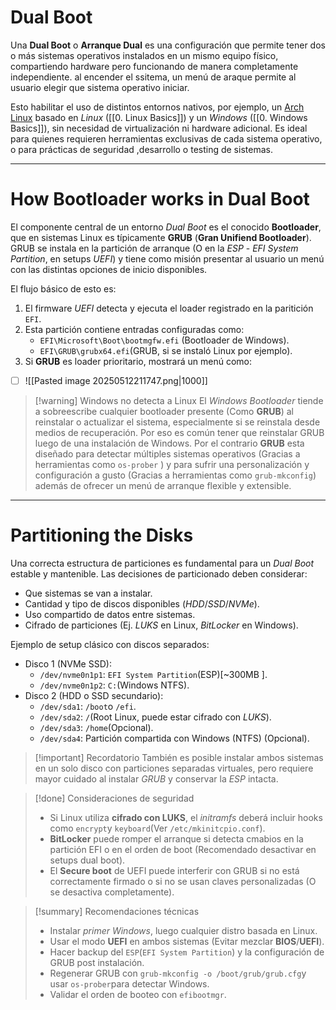 # Dual Boot 

Una **Dual Boot** o **Arranque Dual** es una configuración que permite tener dos o más sistemas operativos instalados en un mismo equipo físico, compartiendo hardware pero funcionando de manera completamente independiente. al encender el ssitema, un menú de araque permite al usuario elegir que sistema operativo iniciar.

Esto habilitar el uso de distintos entornos nativos, por ejemplo, un [Arch Linux](https://archlinux.org) basado en *Linux* ([[0. Linux Basics]]) y un *Windows* ([[0. Windows Basics]]), sin necesidad de virtualización ni hardware adicional. Es ideal para quienes requieren herramientas exclusivas de cada sistema operativo, o para prácticas de seguridad ,desarrollo o testing de sistemas.

----
# How **Bootloader** works in Dual Boot

El componente central de un  entorno *Dual Boot* es el conocido **Bootloader**, que en sistemas Linux es típicamente **GRUB** (**Gran Unifiend Bootloader**). GRUB se instala en la partición de arranque (O en la *ESP* - *EFI System Partition*, en setups *UEFI*) y tiene como misión presentar al usuario un menú con las distintas opciones de inicio disponibles.

El flujo básico de esto es:

1. El firmware *UEFI* detecta y ejecuta el loader registrado en la paritición `EFI`. 
2. Esta partición contiene entradas configuradas como:
	- `EFI\Microsoft\Boot\bootmgfw.efi` (Bootloader de Windows).
	- `EFI\GRUB\grubx64.efi`(GRUB, si se instaló Linux por ejemplo).
3. Si **GRUB** es loader prioritario, mostrará un menú como:

- [ ] ![[Pasted image 20250512211747.png|1000]]


> [!warning] Windows no detecta a Linux
> El *Windows Bootloader* tiende a sobreescribe cualquier bootloader presente (Como **GRUB**) al reinstalar o actualizar el sistema, especialmente si se reinstala desde medios de recuperación. Por eso es común tener que reinstalar GRUB luego de una instalación de Windows. Por el contrario **GRUB** esta diseñado para detectar múltiples sistemas operativos (Gracias a herramientas como `os-prober` ) y para sufrir una personalización y configuración a gusto (Gracias a herramientas como `grub-mkconfig`) además de ofrecer un menú de arranque flexible y extensible.


----
# Partitioning the Disks

Una correcta estructura de particiones es fundamental para un *Dual Boot* estable y mantenible. Las decisiones de particionado deben considerar:

- Que sistemas se van a instalar.
- Cantidad y tipo de discos disponibles (*HDD*/*SSD*/*NVMe*).
- Uso compartido de datos entre sistemas.
- Cifrado de particiones (Ej. *LUKS* en Linux, *BitLocker* en Windows).

 Ejemplo de setup clásico con discos separados: 

- Disco 1 (NVMe SSD):
	- `/dev/nvme0n1p1`: `EFI System Partition`(ESP)\[~300MB ].
	- `/dev/nvme0n1p2`: `C:`(Windows NTFS).
- Disco 2 (HDD o SSD secundario):
	- `/dev/sda1`: `/boot`o `/efi`. 
	- `/dev/sda2`: `/`(Root Linux, puede estar cifrado con *LUKS*).
	- `/dev/sda3`: `/home`(Opcional).
	- `/dev/sda4`: Partición compartida con Windows (NTFS) (Opcional).

> [!important] Recordatorio
> También es posible instalar ambos sistemas en un solo disco con particiones separadas virtuales, pero requiere mayor cuidado al instalar *GRUB* y conservar la *ESP* intacta.

> [!done]  Consideraciones de seguridad
> - Si Linux utiliza **cifrado con LUKS**, el *initramfs* deberá incluir hooks como `encrypt`y `keyboard`(Ver `/etc/mkinitcpio.conf`).
> - **BitLocker** puede romper el arranque si detecta cmabios en la partición EFI o en el orden de boot (Recomendado desactivar en setups dual boot).
> - El **Secure boot** de UEFI puede interferir con GRUB si no está correctamente firmado o si no se usan claves personalizadas (O se desactiva completamente).

> [!summary] Recomendaciones técnicas
> - Instalar *primer Windows*, luego cualquier distro basada en Linux.
> - Usar el modo **UEFI** en ambos sistemas (Evitar mezclar **BIOS**/**UEFI**).
> - Hacer backup del `ESP`(`EFI System Partition`) y la configuración de GRUB post instalación.
> - Regenerar GRUB con `grub-mkconfig -o /boot/grub/grub.cfg`y usar `os-prober`para detectar Windows.
> - Validar el orden de booteo con `efibootmgr`. 



